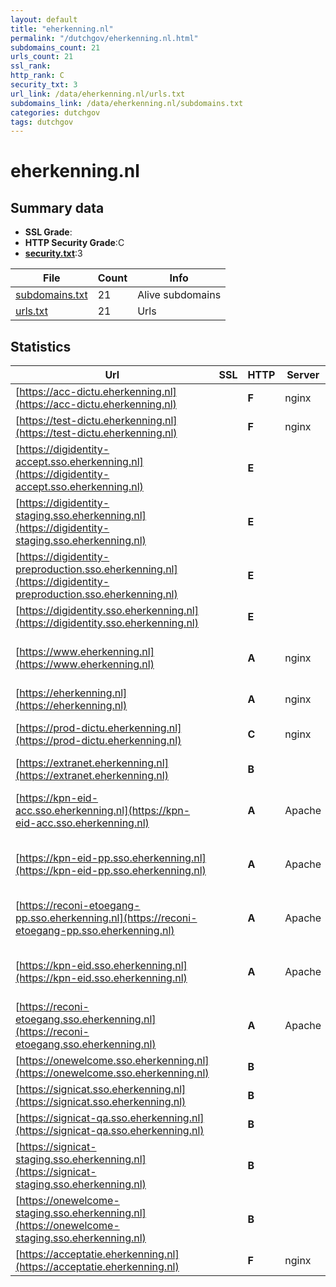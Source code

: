 ```yaml
---
layout: default
title: "eherkenning.nl"
permalink: "/dutchgov/eherkenning.nl.html"
subdomains_count: 21
urls_count: 21
ssl_rank: 
http_rank: C
security_txt: 3
url_link: /data/eherkenning.nl/urls.txt
subdomains_link: /data/eherkenning.nl/subdomains.txt
categories: dutchgov
tags: dutchgov
---
```



# eherkenning.nl
## Summary data


 - **SSL Grade**:
 - **HTTP Security Grade**:C
 - **[security.txt](https://www.digitaleoverheid.nl/nieuws/standaard-security-txt-nu-verplicht-voor-overheid/)**:3


| File       | Count | Info |
|------------|-------|------|
|[subdomains.txt](/DutchGovScope/data/eherkenning.nl/subdomains.txt)|21|Alive subdomains|
|[urls.txt](/DutchGovScope/data/eherkenning.nl/urls.txt)|21|Urls|


## Statistics


| Url | SSL | HTTP | Server | Cookie | HSTS | CORS | CTO | CSP | XFO | XXP | RP |FP| Tech |Title |
|--------|-------|-------|------|------|------|------|------|------|------|------|------|------|------|------|
|[https://acc-dictu.eherkenning.nl](https://acc-dictu.eherkenning.nl)| | **F**|nginx| | | | | | | | :white_check_mark: | |Basic Nginx|401 Authorizatio...|
|[https://test-dictu.eherkenning.nl](https://test-dictu.eherkenning.nl)| | **F**|nginx| | | | | | | | :white_check_mark: | |Basic Nginx|401 Authorizatio...|
|[https://digidentity-accept.sso.eherkenning.nl](https://digidentity-accept.sso.eherkenning.nl)| | **E**|| | | | | | | | :white_check_mark: | |HSTS||
|[https://digidentity-staging.sso.eherkenning.nl](https://digidentity-staging.sso.eherkenning.nl)| | **E**|| | | | | | | | :white_check_mark: | |HSTS||
|[https://digidentity-preproduction.sso.eherkenning.nl](https://digidentity-preproduction.sso.eherkenning.nl)| | **E**|| | | | | | | | :white_check_mark: | |HSTS||
|[https://digidentity.sso.eherkenning.nl](https://digidentity.sso.eherkenning.nl)| | **E**|| | | | | | | | :white_check_mark: | |HSTS||
|[https://www.eherkenning.nl](https://www.eherkenning.nl)| | **A**|nginx| |:white_check_mark: | | | :white_check_mark:| :white_check_mark: | :white_check_mark: | :white_check_mark: | |Drupal HSTS Nginx PHP|Redirecting to h...|
|[https://eherkenning.nl](https://eherkenning.nl)| | **A**|nginx| |:white_check_mark: | | | :white_check_mark:| :white_check_mark: | :white_check_mark: | :white_check_mark: | |HSTS Nginx|301 Moved Perman...|
|[https://prod-dictu.eherkenning.nl](https://prod-dictu.eherkenning.nl)| | **C**|nginx| |:white_check_mark: | | | | | | :white_check_mark: | |Basic HSTS Nginx|401 Authorizatio...|
|[https://extranet.eherkenning.nl](https://extranet.eherkenning.nl)| | **B**|| |:white_check_mark: | | | | | | :white_check_mark: | |HSTS|404 Not Found|
|[https://kpn-eid-acc.sso.eherkenning.nl](https://kpn-eid-acc.sso.eherkenning.nl)| | **A**|Apache| |:white_check_mark: | | | | :white_check_mark: | :white_check_mark: | :white_check_mark: | |Apache HTTP Server HSTS|KPN IDentity Ser...|
|[https://kpn-eid-pp.sso.eherkenning.nl](https://kpn-eid-pp.sso.eherkenning.nl)| | **A**|Apache| |:white_check_mark: | | | :white_check_mark:| :white_check_mark: | :white_check_mark: | :white_check_mark: | |Apache HTTP Server HSTS|KPN IDentity Ser...|
|[https://reconi-etoegang-pp.sso.eherkenning.nl](https://reconi-etoegang-pp.sso.eherkenning.nl)| | **A**|Apache| |:white_check_mark: | | | :white_check_mark:| :white_check_mark: | :white_check_mark: | :white_check_mark: | |Apache HTTP Server HSTS|Reconi IDentity...|
|[https://kpn-eid.sso.eherkenning.nl](https://kpn-eid.sso.eherkenning.nl)| | **A**|Apache| |:white_check_mark: | | | :white_check_mark:| :white_check_mark: | :white_check_mark: | :white_check_mark: | |Apache HTTP Server HSTS|KPN IDentity Ser...|
|[https://reconi-etoegang.sso.eherkenning.nl](https://reconi-etoegang.sso.eherkenning.nl)| | **A**|Apache| |:white_check_mark: | | | :white_check_mark:| :white_check_mark: | :white_check_mark: | :white_check_mark: | |Apache HTTP Server HSTS|CreAim IDentity...|
|[https://onewelcome.sso.eherkenning.nl](https://onewelcome.sso.eherkenning.nl)| | **B**|| |:white_check_mark: | | | | | | :white_check_mark: | |HSTS||
|[https://signicat.sso.eherkenning.nl](https://signicat.sso.eherkenning.nl)| | **B**|| |:white_check_mark: | | | | | | :white_check_mark: | |HSTS||
|[https://signicat-qa.sso.eherkenning.nl](https://signicat-qa.sso.eherkenning.nl)| | **B**|| |:white_check_mark: | | | | | | :white_check_mark: | |HSTS||
|[https://signicat-staging.sso.eherkenning.nl](https://signicat-staging.sso.eherkenning.nl)| | **B**|| |:white_check_mark: | | | | | | :white_check_mark: | |HSTS||
|[https://onewelcome-staging.sso.eherkenning.nl](https://onewelcome-staging.sso.eherkenning.nl)| | **B**|| |:white_check_mark: | | | | | | :white_check_mark: | |HSTS||
|[https://acceptatie.eherkenning.nl](https://acceptatie.eherkenning.nl)| | **F**|nginx| | | | | | | | :white_check_mark: | |Basic Nginx|401 Authorizatio...|


